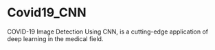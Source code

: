 # Covid19_CNN
COVID-19 Image Detection Using CNN, is a cutting-edge application of deep learning in the medical field.
